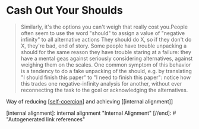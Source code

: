 # Cash Out Your Shoulds

> Similarly, it's the options you can't weigh that really cost you.People often seem to use the word "should" to assign a value of "negative infinity" to all alternative actions They should do X, so if they don't do X, they're bad, end of story. Some people have trouble unpacking a should for the same reason they have trouble staring at a failure: they have a mental geas against seriously considering alternatives, against weighing them on the scales. One common symptom of this behavior is a tendency to do a fake unpacking of the should, e.g. by translating "I should finish this paper" to "I need to finish this paper": notice how this trades one negative-infinity analysis for another, without ever reconnecting the task to the goal or acknowledging the alternatives.

Way of reducing [[self-coercion]] and achieving [[internal alignment]]

[//begin]: # "Autogenerated link references for markdown compatibility"
[self-coercion]: self-coercion "Self Coercion"
[internal alignment]: internal alignment "Internal Alignment"
[//end]: # "Autogenerated link references"
